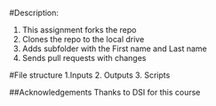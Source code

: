 #Description:
1. This assignment forks the repo
2. Clones the repo to the local drive
3. Adds subfolder with the First name and Last name
4. Sends pull requests with changes

#File structure
1.Inputs
2. Outputs
3. Scripts

##Acknowledgements
Thanks to DSI for this course
